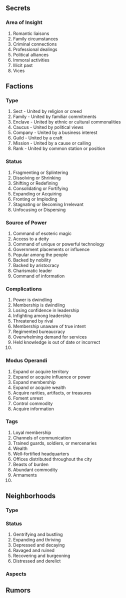## Secrets

### Area of Insight
1. Romantic liaisons
1. Family circumstances
1. Criminal connections
1. Professional dealings
1. Political alliances
1. Immoral activities
1. Illicit past
1. Vices


## Factions

### Type
1. Sect - United by religion or creed
2. Family - United by familiar commitments
3. Enclave - United by ethnic or cultural commonalities
5. Caucus - United by political views
6. Company - United by a business interest
7. Guild - United by a craft
8. Mission - United by a cause or calling
9. Rank - United by common station or position

### Status
1. Fragmenting or Splintering
1. Dissolving or Shrinking
1. Shifting or Redefining
1. Consolidating or Fortifying
1. Expanding or Acquiring
1. Fronting or Imploding
1. Stagnating or Becoming Irrelevant
1. Unfocusing or Dispersing

### Source of Power
1. Command of esoteric magic
2. Access to a deity
3. Command of unique or powerful technology
4. Government placements or influence
5. Popular among the people
6. Backed by nobility
7. Backed by aristocracy
8. Charismatic leader
9. Command of information

### Complications
1. Power is dwindling
2. Membership is dwindling
3. Losing confidence in leadership
4. Infighting among leadership
5. Threatened by rival
6. Membership unaware of true intent
7. Regimented bureaucracy
8. Overwhelming demand for services
9. Held knowledge is out of date or incorrect
10. 

### Modus Operandi
1. Expand or acquire territory
1. Expand or acquire influence or power
1. Expand membership
1. Expand or acquire wealth
1. Acquire rarities, artifacts, or treasures
1. Foment unrest
1. Control commodity 
3. Acquire information

### Tags
1. Loyal membership
2. Channels of communication
3. Trained guards, soldiers, or mercenaries
4. Wealth
5. Well-fortified headquarters
6. Offices distributed throughout the city
7. Beasts of burden
8. Abundant commodity
9. Armaments
10. 


## Neighborhoods
### Type


### Status
1. Gentrifying and bustling
1. Expanding and thriving
1. Depressed and decaying
1. Ravaged and ruined
1. Recovering and burgeoning
1. Distressed and derelict

### Aspects

## Rumors
